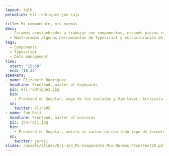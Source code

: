 ```yaml
---
layout: talk
permalink: eli-rodriguez-jon-roji

title: Mi componente, mis normas
desc:
  - Estamos acostumbrados a trabajar con componentes, creando piezas reutilizables de forma cómoda. El problema viene cuando un dev decide llamar a su propiedad name y otro username. En esta charla veremos cómo evitar este tipo de situaciones definiendo convenciones y modelos comunes que estén disponibles tanto para componentes como incluso para la parte back.
  - Mostraremos algunas herramientas de Typescript y estructuración de repositorios de componentes que solemos utilizar para mantener el control de nuestros componentes.
tags:
  - Components
  - Typescript
  - Data management
time:
  start: "15:50"
  end: "16:35"
speakers:
- name: Elizabeth Rodríguez
  headline: Frontend, master of keyboards
  pic: eli-rodriguez.jpg
  bio:
    - Frontend en Sngular, maga de los teclados y Vim lover. Activista LGTB.
  sn:
    twitter: elirp95
- name: Jon Rojí
  headline: Frontend, master of unicorns
  pic: jon-roji.jpg
  bio:
    - Frontend en Sngular, adicto al cacharreo con todo tipo de tecnologías y todo aquello que se programe. Fan de la formación bien hecha. Me gustan los unicornios.
  sn:
    twitter: jnroji
slides: /assets/slides/Eli-Jon_Mi-Componente-Mis-Normas_FrontFest20.pdf
---
```

